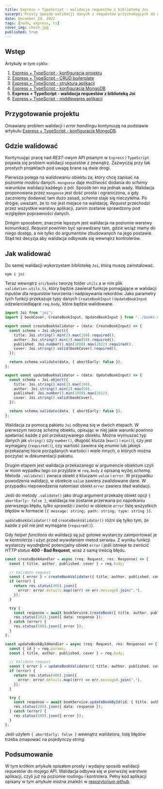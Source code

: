```yaml
---
title: Express + TypeScript - walidacja requestów z biblioteką Joi
excerpt: Prosty sposób walidacji danych z requestów przychodzących do API pisanego z Express i TS przy użyciu biblioteki Joi.
date: December 29, 2022
tags: [node, express, ts]
cover_img: check.jpg
published: true
---
```


## Wstęp

<div class="admission">
Artykuły w tym cyklu:

1. [Express + TypeScript - konfiguracja projektu](http://localhost:3333/blog/ts-express-base-config)
2. [Express + TypeScript - CRUD boilerplate](http://localhost:3333/blog/ts-express-base-crud)
3. [Express + TypeScript - struktura aplikacji](http://localhost:3333/blog/ts-express-structure)
4. [Express + TypeScript - konfiguracja MongoDB](http://localhost:3333/blog/ts-express-mongo)
5. **Express + TypeScript - walidacja requestów z biblioteką Joi**
6. [Express + TypeScript - middlewares aplikacji](http://localhost:3333/blog/ts-express-middlewares)
</div>

## Przygotowanie projektu

Omawiany problem walidacji i _error handlingu_ kontynuuję na podstawie artykułu [Express + TypeScript - konfiguracja MongoDB](http://localhost:3333/blog/ts-express-mongo).

## Gdzie walidować

Kontynuując pracę nad _REST-owym_ API pisanym w `Express` i `TypeScript` pojawia się problem walidacji _requestów_ z zewnątrz. Zazwyczaj przy tak prostych projektach pod uwagę brane są dwie drogi.

Pierwsza polega na walidowaniu obiektu za, który chcę zapisać na poziomie _modelu_ danych. `mongoose` daje możliwość dodania do _schemy_ warunków walidacji każdego z pól. Sposób ten ma jednak wady. Walidacja proponowana przez `mongoose` jest dość prosta i ograniczona, a gdy zaczniemy dodawać tam dużo zasad, _schema_ staje się nieczytelna. Po drógie, uważam, że to nie jest miejsce na walidację. _Request_ przechodzi przez wszystkie warstwy aplikacji, zanim zostanie sprawdzony pod względem poprawności danych.

Drógim spoosbem, znacznie lepszym jest walidacja na poziomie warstwy komunikacji. _Request_ powinien być sprawdzany tam, gdzie wciąż mamy do niego dostęp, a nie tylko do argumentów zbudowanych na jego postawie. Stąd też decyzja aby walidacja odbywała się wewnątrz kontrolerów.

## Jak walidować

Do samej walidacji wykorzystam bibliotekę `Joi`, którą muszę zainstalować.

```bash:terminal
npm i joi
```

Teraz wewnątrz `src/books` tworzę folder `utils` a w nim plik `validation.utils.ts`, który będzie zawierał funkcje pomagające w walidacji _inputów_ dla _requestów_ tworzenia i nadpisywania rekordów. Jako parametry tych funkcji przekazuje typy danych `CreateBookInput` i `UpdateBookInput` odzwierciedlające `req.body`, które będzie walidowane.

```ts:src/books/utils/validation.utils.ts
import Joi from "joi";
import { bookCover, CreateBookInput, UpdateBookInput } from "../books.model";

export const createBookValidator = (data: CreateBookInput) => {
  const schema = Joi.object({
    title: Joi.string().min(2).max(100).required(),
    author: Joi.string().min(2).max(50).required(),
    published: Joi.number().min(1000).max(2022).required(),
    cover: Joi.string().valid(bookCover).required(),
  });

  return schema.validate(data, { abortEarly: false });
};

export const updateBookValidator = (data: UpdateBookInput) => {
  const schema = Joi.object({
    title: Joi.string().min(2).max(100),
    author: Joi.string().min(2).max(50),
    published: Joi.number().min(1000).max(2022),
    cover: Joi.string().valid(bookCover),
  });

  return schema.validate(data, { abortEarly: false });
};
```

Walidacja za pomocą pakietu `Joi` odbywa się w dwóch etapach. W pierwszym tworzę _schemę_ obiektu, opisując w niej jakie warunki powinno spełaniać każde z pól przekazywanego obiektu. Można wymuszać typ danych jak `string()` czy `number()`, długość klucza (`max()` i `min()`), czy jest wymagany (`required()`), czy wartość zawiera się _enumie_ lub jakiejś przekazanej liście porządanych wartości i wiele innych, o których można poczytać w dokumentacji pakietu.

Drugim etapem jest walidacja przekazanego w argumencie obiektum czyli w moim wypadku tego co przyjdzie w `req.body` z opisaną wyżej _schemą_. Metoda `.validate()` zwraca obiekt z kluczami `value` i `error`. W przypadku powodzenia walidacji, w obiekcie `value` zawiera zwalidowane dane. W przypadku niepowodzenia natomiast obiekt `error` zawiera bład walidacji.

Jeśli do metody `.validate()` jako drugi argument przekażę obiekt opcji `{ abortEarly: false }`, walidacja nie zostanie przerwana po napotkaniu pierwszego błędu, tylko sprawdzi i zwróci w obiekcie `error` listę wszystkich błędów w formacie `[{ message: string; path: string; type: string }]`.

`updateBookValidator()` od `createBookValidator()` różni się tylko tym, że każde z pól nie jest wymagane (`required()`).

Gdy _helper functions_ do walidacji są już gotowe wystarczy zaimportować je w kontrolerze i użyć przed wywołaniem metod serwisu. Z wyniku funkcji wystarczy wyodrębnić potencjalny obiekt `error` i jeśli istnieje to zwrócić _HTTP status_ **400 - Bad Request**, wraz z samą treścią błędu.

```ts:src/books/books.controller.ts
const createBookHandler = async (req: Request, res: Response) => {
  const { title, author, published, cover } = req.body;

  // Validate request
  const { error } = createBookValidator({ title, author, published, cover });
  if (error) {
    return res.status(400).json({
      error: error.details.map((err) => err.message).join(","),
    });
  }

  try {
    const response = await bookService.createBook({ title, author, published, cover });
    res.status(201).json({ data: response });
  } catch (error) {
    res.status(500).json({ error });
  }
};
```

```ts:src/books/books.controller.ts
const updateBookByIdHandler = async (req: Request, res: Response) => {
  const { id } = req.params;
  const { title, author, published, cover } = req.body;

  // Validate request
  const { error } = updateBookValidator({ title, author, published, cover });
  if (error) {
    return res.status(400).json({
      error: error.details.map((err) => err.message).join(","),
    });
  }

  try {
    const response = await bookService.updateBookById(id, { title, author, published, cover });
    res.status(200).json({ data: response });
  } catch (error) {
    res.status(500).json({ error });
  }
};
```

Jeśli użyłem `{ abortEarly: false }` wewnątrz walidatora, listę błędów trzeba zmapować na pojedynczy _string_.

## Podsumowanie

W tym krótkim artykule opisałem prosty i wydajny sposób walidacji _requestów_ do mojego API. Walidacja odbywa się w pierwszej warstwie aplikacji, czyli już na poziomie routingu i kontrolera. Pełny kod aplikacji opisany w tym artykule można znaleźć w [repozytorium github](https://github.com/amazeddev/express-ts/tree/validators).

